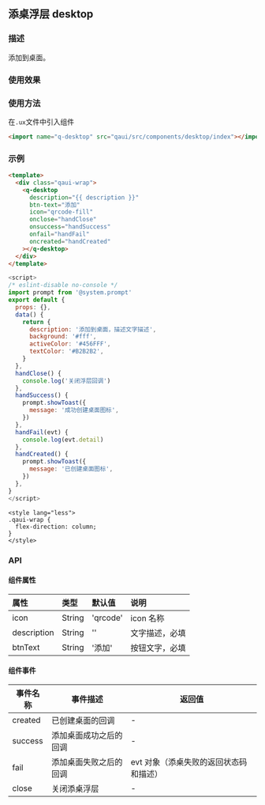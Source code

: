 ## 添桌浮层 desktop

### 描述

添加到桌面。

### 使用效果

### 使用方法

在`.ux`文件中引入组件

```html
<import name="q-desktop" src="qaui/src/components/desktop/index"></import>
```

### 示例

```html
<template>
  <div class="qaui-wrap">
    <q-desktop
      description="{{ description }}"
      btn-text="添加"
      icon="qrcode-fill"
      onclose="handClose"
      onsuccess="handSuccess"
      onfail="handFail"
      oncreated="handCreated"
    ></q-desktop>
  </div>
</template>
```

```javascript
<script>
/* eslint-disable no-console */
import prompt from '@system.prompt'
export default {
  props: {},
  data() {
    return {
      description: '添加到桌面，描述文字描述',
      background: '#fff',
      activeColor: '#456FFF',
      textColor: '#B2B2B2',
    }
  },
  handClose() {
    console.log('关闭浮层回调')
  },
  handSuccess() {
    prompt.showToast({
      message: '成功创建桌面图标',
    })
  },
  handFail(evt) {
    console.log(evt.detail)
  },
  handCreated() {
    prompt.showToast({
      message: '已创建桌面图标',
    })
  },
}
</script>
```

```less
<style lang="less">
.qaui-wrap {
  flex-direction: column;
}
</style>
```

### API

#### 组件属性

| 属性        | 类型   | 默认值   | 说明           |
| :---------- | :----- | :------- | :------------- |
| icon        | String | 'qrcode' | icon 名称      |
| description | String | ''       | 文字描述，必填 |
| btnText     | String | '添加'   | 按钮文字，必填 |

#### 组件事件

| 事件名称 | 事件描述               | 返回值                                 |
| -------- | ---------------------- | -------------------------------------- |
| created  | 已创建桌面的回调       | -                                      |
| success  | 添加桌面成功之后的回调 | -                                      |
| fail     | 添加桌面失败之后的回调 | evt 对象（添桌失败的返回状态码和描述） |
| close    | 关闭添桌浮层           | -                                      |
